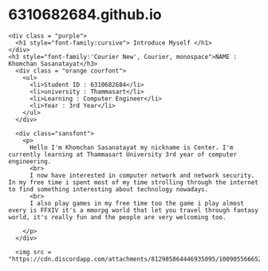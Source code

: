 # 6310682684.github.io

<html> 
  
<head>
    <title>Introduce Myself</title> 

  </head>

  <style>
    .orange {color : #b45405}
    .purple {color : #5c025f}
    .uppercase {text-transform: uppercase;}

    .sansfont {font-family: sans-serif;}
    .courfont {font-family: 'Courier New', Courier, monospace;}
  </style>


  <body> 
    
    <div class = "purple">
      <h1 style="font-family:cursive"> Introduce Myself </h1> 
    </div>
    <h3 style="font-family:'Courier New', Courier, monospace">NAME : Khomchan Sasanatayat</h3>
      <div class = "orange courfont">
        <ul>
          <li>Student ID : 6310682684</li>
          <li>university : Thammasart</li>
          <li>Learning : Computer Engineer</li>
          <li>Year : 3rd Year</li>
        </ul> 
      </div>

      <div class="sansfont">
        <p>
          Hello I'm Khomchan Sasanatayat my nickname is Center. I'm currently learning at Thammasart University 3rd year of computer engineering.
          <br>
          I now have interested in computer network and network security. In my free time i spent most of my time strolling through the internet to find something interesting about technology nowadays.
          <br>
          I also play games in my free time too the game i play almost every is FFXIV it's a mmorpg world that let you travel through fantasy world, it's really fun and the people are very welcoming too.

        </p>
      </div>
    
      <img src = "https://cdn.discordapp.com/attachments/812985864446935095/1009055666524127342/unknown_1.png">




  </body>
</html>
